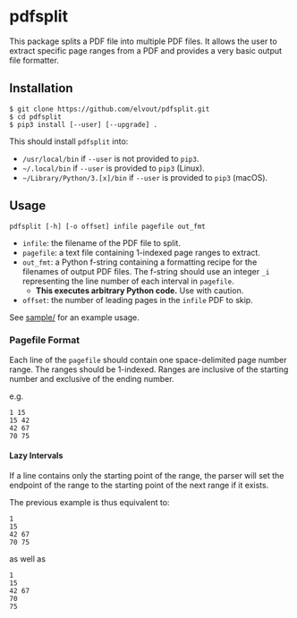 # pdfsplit

This package splits a PDF file into multiple PDF files.
It allows the user to extract specific page ranges from
a PDF and provides a very basic output file formatter.

## Installation

```shell
$ git clone https://github.com/elvout/pdfsplit.git
$ cd pdfsplit
$ pip3 install [--user] [--upgrade] .
```

This should install `pdfsplit` into:

- `/usr/local/bin` if `--user` is not provided to `pip3`.
- `~/.local/bin` if `--user` is provided to `pip3` (Linux).
- `~/Library/Python/3.[x]/bin` if `--user` is provided to `pip3` (macOS).

## Usage

```shell
pdfsplit [-h] [-o offset] infile pagefile out_fmt
```

- `infile`: the filename of the PDF file to split.
- `pagefile`: a text file containing 1-indexed page ranges to extract.
- `out_fmt`: a Python f-string containing a formatting recipe
for the filenames of output PDF files. The f-string should use
an integer `_i` representing the line number of each interval
in `pagefile`.
  - **This executes arbitrary Python code.** Use with caution.
- `offset`: the number of leading pages in the `infile` PDF to skip.

See [sample/](sample/) for an example usage.

### Pagefile Format

Each line of the `pagefile` should contain one space-delimited page
number range. The ranges should be 1-indexed. Ranges are inclusive
of the starting number and exclusive of the ending number.

e.g.

```text
1 15
15 42
42 67
70 75
```

#### Lazy Intervals

If a line contains only the starting point of the range, the parser
will set the endpoint of the range to the starting point of the next
range if it exists.

The previous example is thus equivalent to:

```text
1
15
42 67
70 75
```

as well as

```text
1
15
42 67
70
75
```
